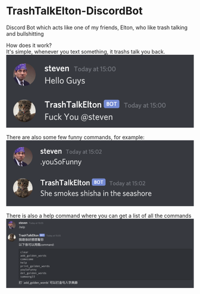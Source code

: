 # TrashTalkElton-DiscordBot
 Discord Bot which acts like one of my friends, Elton, who like trash talking and bullshitting

How does it work?  
It's simple, whenever you text something, it trashs talk you back.
![image](https://github.com/stevenwhatever123/TrashTalkElton-DiscordBot/blob/master/Image/image_hi.png)
  
    
There are also some few funny commands, for example:
![image](https://github.com/stevenwhatever123/TrashTalkElton-DiscordBot/blob/master/Image/image_command1.png)


There is also a help command where you can get a list of all the commands
![image](https://github.com/stevenwhatever123/TrashTalkElton-DiscordBot/blob/master/Image/image_help.png)

